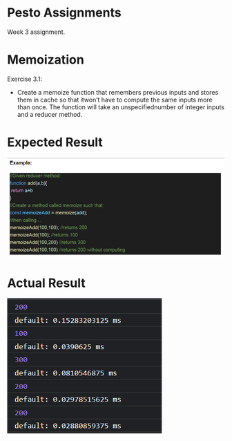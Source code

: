 # Pesto Assignments

Week 3 assignment.

# Memoization

Exercise 3.1:

- Create a memoize function that remembers previous inputs and stores them in cache so that itwon’t have to compute the same inputs more than once. The function will take an unspecifiednumber of integer inputs and a reducer method.

# Expected Result

![Expected Result](./assets/images/expectedResult.png "Expected Result")

# Actual Result

![Actual Result](./assets/images/actualResult.png "Actual Result")
